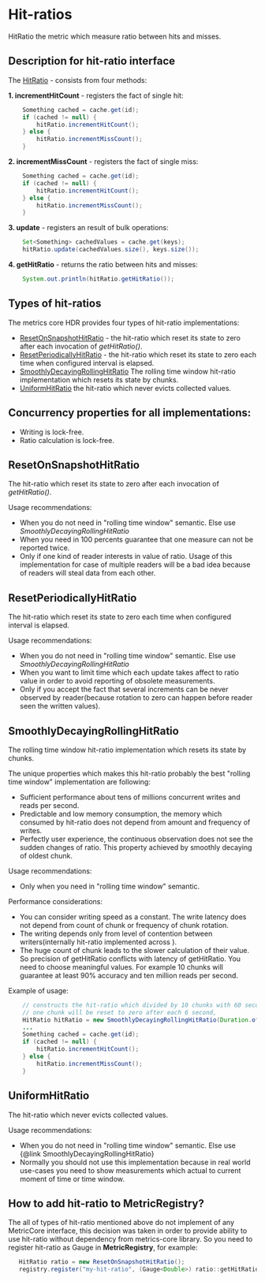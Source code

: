 # Hit-ratios
HitRatio the metric which measure ratio between hits and misses.

## Description for hit-ratio interface
The [HitRatio](https://github.com/vladimir-bukhtoyarov/metrics-core-hdr/blob/1.4/src/main/java/com/github/metricscore/hdr/hitratio/HitRatio.java) - consists from four methods:

**1. incrementHitCount** - registers the fact of single hit:
``` java
    Something cached = cache.get(id);
    if (cached != null) {
        hitRatio.incrementHitCount();
    } else {
        hitRatio.incrementMissCount();
    }
```

**2. incrementMissCount** - registers the fact of single miss:
``` java
    Something cached = cache.get(id);
    if (cached != null) {
        hitRatio.incrementHitCount();
    } else {
        hitRatio.incrementMissCount();
    }
```

**3. update** - registers an result of bulk operations:
``` java
    Set<Something> cachedValues = cache.get(keys);
    hitRatio.update(cachedValues.size(), keys.size());
```

**4. getHitRatio** - returns the ratio between hits and misses:
``` java
    System.out.println(hitRatio.getHitRatio());
```

## Types of hit-ratios
The metrics core HDR provides four types of hit-ratio implementations:
* [ResetOnSnapshotHitRatio](https://github.com/vladimir-bukhtoyarov/metrics-core-hdr/blob/1.4/src/main/java/com/github/metricscore/hdr/hitratio/ResetOnSnapshotHitRatio.java) - the hit-ratio which reset its state to zero after each invocation of *getHitRatio()*.
* [ResetPeriodicallyHitRatio](https://github.com/vladimir-bukhtoyarov/metrics-core-hdr/blob/1.4/src/main/java/com/github/metricscore/hdr/hitratio/ResetPeriodicallyHitRatio.java) - the hit-ratio which reset its state to zero each time when configured interval is elapsed.
* [SmoothlyDecayingRollingHitRatio](https://github.com/vladimir-bukhtoyarov/metrics-core-hdr/blob/1.4/src/main/java/com/github/metricscore/hdr/hitratio/SmoothlyDecayingRollingHitRatio.java) The rolling time window hit-ratio implementation which resets its state by chunks.
* [UniformHitRatio](https://github.com/vladimir-bukhtoyarov/metrics-core-hdr/blob/1.4/src/main/java/com/github/metricscore/hdr/hitratio/UniformHitRatio.java) the hit-ratio which never evicts collected values.

## Concurrency properties for all implementations:
* Writing is lock-free.
* Ratio calculation is lock-free.

## ResetOnSnapshotHitRatio
The hit-ratio which reset its state to zero after each invocation of *getHitRatio()*.
 
Usage recommendations:
* When you do not need in "rolling time window" semantic. Else use *SmoothlyDecayingRollingHitRatio*
* When you need in 100 percents guarantee that one measure can not be reported twice.
* Only if one kind of reader interests in value of ratio. Usage of this implementation for case of multiple readers will be a bad idea because of readers will steal data from each other.

## ResetPeriodicallyHitRatio
The hit-ratio which reset its state to zero each time when configured interval is elapsed.

Usage recommendations:
* When you do not need in "rolling time window" semantic. Else use *SmoothlyDecayingRollingHitRatio*
* When you want to limit time which each update takes affect to ratio value in order to avoid reporting of obsolete measurements.
* Only if you accept the fact that several increments can be never observed by reader(because rotation to zero can happen before reader seen the written values).

## SmoothlyDecayingRollingHitRatio
The rolling time window hit-ratio implementation which resets its state by chunks.

The unique properties which makes this hit-ratio probably the best "rolling time window" implementation are following:
* Sufficient performance about tens of millions concurrent writes and reads per second.
* Predictable and low memory consumption, the memory which consumed by hit-ratio does not depend from amount and frequency of writes.
* Perfectly user experience, the continuous observation does not see the sudden changes of ratio. This property achieved by smoothly decaying of oldest chunk.

Usage recommendations:
* Only when you need in "rolling time window" semantic.
 
Performance considerations:
* You can consider writing speed as a constant. The write latency does not depend from count of chunk or frequency of chunk rotation.
* The writing depends only from level of contention between writers(internally hit-ratio implemented across ).
* The huge count of chunk leads to the slower calculation of their value. So precision of getHitRatio conflicts with latency of getHitRatio. You need to choose meaningful values. 
For example 10 chunks will guarantee at least 90% accuracy and ten million reads per second.

Example of usage:
```java
    // constructs the hit-ratio which divided by 10 chunks with 60 seconds time window.
    // one chunk will be reset to zero after each 6 second,
    HitRatio hitRatio = new SmoothlyDecayingRollingHitRatio(Duration.ofSeconds(60), 10);
    ...
    Something cached = cache.get(id);
    if (cached != null) {
        hitRatio.incrementHitCount();
    } else {
        hitRatio.incrementMissCount();
    }
```

## UniformHitRatio
The hit-ratio which never evicts collected values.

Usage recommendations:
* When you do not need in "rolling time window" semantic. Else use {@link SmoothlyDecayingRollingHitRatio}
* Normally you should not use this implementation because in real world use-cases you need to show measurements which actual to current moment of time or time window.


## How to add hit-ratio to MetricRegistry?
The all of types of hit-ratio mentioned above do not implement of any MetricCore interface,
this decision was taken in order to provide ability to use hit-ratio without dependency from metrics-core library.
So you need to register hit-ratio as Gauge in **MetricRegistry**, for example:
```java
   HitRatio ratio = new ResetOnSnapshotHitRatio();
   registry.register("my-hit-ratio", (Gauge<Double>) ratio::getHitRatio);
```
